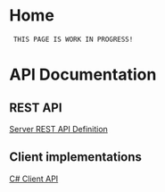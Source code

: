 # Home
``` THIS PAGE IS WORK IN PROGRESS!```

# API Documentation
## REST API
[Server REST API Definition](rest-api/index.html)

## Client implementations
[C# Client API](net-client-api/index.md)

